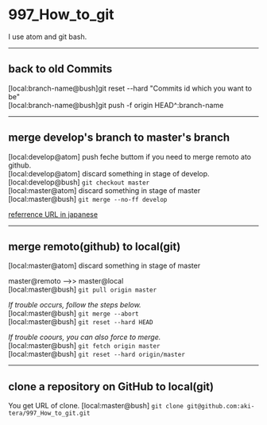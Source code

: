 # 997_How_to_git

I use atom and git bash.  

***

## back to old Commits
[local:branch-name@bush]git reset --hard "Commits id which you want to be"  
[local:branch-name@bush]git push -f origin HEAD^:branch-name  

***

## merge develop's branch to master's branch  
[local:develop@atom]  push feche buttom if you need to merge remoto ato github.  
[local:develop@atom]  discard something in stage of develop.  
[local:develop@bush]  ```git checkout master```  
[local:master@atom]  discard something in stage of master  
[local:master@bush]  ```git merge --no-ff develop```  

[referrence URL in japanese](https://sinsoku.hatenadiary.org/entry/20111025/1319497900)  

***

## merge remoto(github) to local(git)  
[local:master@atom]  discard something in stage of master  

master@remoto -->>  master@local  
[local:master@bush]  ```git pull origin master```  

*If trouble occurs, follow the steps below.*  
[local:master@bush]  ```git merge --abort```  
[local:master@bush]  ```git reset --hard HEAD```  

*If trouble coours, you can also force to merge.*  
[local:master@bush]  ```git fetch origin master```  
[local:master@bush]  ```git reset --hard origin/master```  

***

## clone a repository on GitHub to local(git)  
You get URL of clone.
[local:master@bush]  ```git clone git@github.com:aki-tera/997_How_to_git.git```

